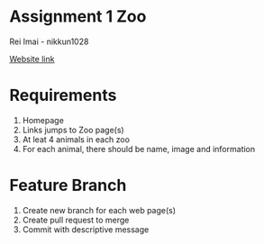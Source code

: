# Assignment 1 Zoo

Rei Imai - nikkun1028

[Website link](https://nikkun1028.github.io/Assignment1/homepage.html)


# Requirements
1. Homepage 
2. Links jumps to Zoo page(s)
3. At leat 4 animals in each zoo
4. For each animal, there should be name, image and information

# Feature Branch
1. Create new branch for each web page(s)
2. Create pull request to merge
3. Commit with descriptive message

